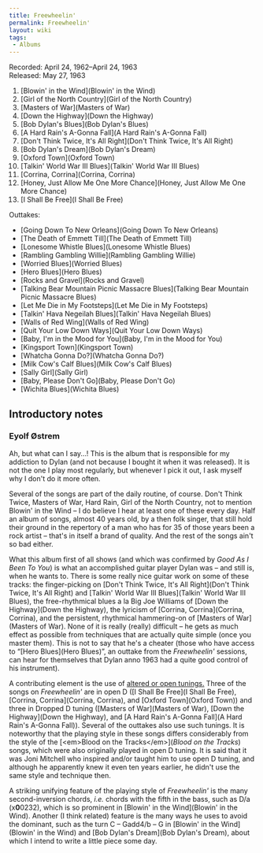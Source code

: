 ```yaml
---
title: Freewheelin'
permalink: Freewheelin'
layout: wiki
tags:
 - Albums
---
```


Recorded: April 24, 1962–April 24, 1963  
Released: May 27, 1963

1.  [Blowin' in the Wind](Blowin' in the Wind)
2.  [Girl of the North Country](Girl of the North Country)
3.  [Masters of War](Masters of War)
4.  [Down the Highway](Down the Highway)
5.  [Bob Dylan's Blues](Bob Dylan's Blues)
6.  [A Hard Rain's A-Gonna Fall](A Hard Rain's A-Gonna Fall)
7.  [Don't Think Twice, It's All
    Right](Don't Think Twice, It's All Right)
8.  [Bob Dylan's Dream](Bob Dylan's Dream)
9.  [Oxford Town](Oxford Town)
10. [Talkin' World War III
    Blues](Talkin' World War III Blues)
11. [Corrina, Corrina](Corrina, Corrina)
12. [Honey, Just Allow Me One More
    Chance](Honey, Just Allow Me One More Chance)
13. [I Shall Be Free](I Shall Be Free)

Outtakes:

-   [Going Down To New Orleans](Going Down To New Orleans)
-   [The Death of Emmett Till](The Death of Emmett Till)
-   [Lonesome Whistle Blues](Lonesome Whistle Blues)
-   [Rambling Gambling Willie](Rambling Gambling Willie)
-   [Worried Blues](Worried Blues)
-   [Hero Blues](Hero Blues)
-   [Rocks and Gravel](Rocks and Gravel)
-   [Talking Bear Mountain Picnic Massacre
    Blues](Talking Bear Mountain Picnic Massacre Blues)
-   [Let Me Die in My Footsteps](Let Me Die in My Footsteps)
-   [Talkin' Hava Negeilah
    Blues](Talkin' Hava Negeilah Blues)
-   [Walls of Red Wing](Walls of Red Wing)
-   [Quit Your Low Down Ways](Quit Your Low Down Ways)
-   [Baby, I'm in the Mood for
    You](Baby, I'm in the Mood for You)
-   [Kingsport Town](Kingsport Town)
-   [Whatcha Gonna Do?](Whatcha Gonna Do?)
-   [Milk Cow's Calf Blues](Milk Cow's Calf Blues)
-   [Sally Girl](Sally Girl)<strong> </strong>
-   [Baby, Please Don't Go](Baby, Please Don't Go)
-   [Wichita Blues](Wichita Blues)

## Introductory notes

### Eyolf Østrem

Ah, but what can I say…! This is the album that is responsible for my
addiction to Dylan (and not because I bought it when it was released).
It is not the one I play most regularly, but whenever I pick it out, I
ask myself why I don't do it more often.

Several of the songs are part of the daily routine, of course. Don't
Think Twice, Masters of War, Hard Rain, Girl of the North Country, not
to mention Blowin' in the Wind – I do believe I hear at least one of
these every day. Half an album of songs, almost 40 years old, by a then
folk singer, that still hold their ground in the repertory of a man who
has for 35 of those years been a rock artist – that's in itself a brand
of quality. And the rest of the songs ain't so bad either.

What this album first of all shows (and which was confirmed by *Good
As I Been To You*) is what an accomplished guitar player Dylan was –
and still is, when he wants to. There is some really nice guitar work on
some of these tracks: the finger-picking on [Don't Think Twice, It's All
Right](Don't Think Twice, It's All Right) and [Talkin' World
War III Blues](Talkin' World War III Blues), the
free-rhythmical blues a la Big Joe Williams of [Down the
Highway](Down the Highway), the lyricism of [Corrina,
Corrina](Corrina, Corrina), and the persistent, rhythmical
hammering-on of [Masters of War](Masters of War). None of it
is really (really) difficult – he gets as much effect as possible from
techniques that are actually quite simple (once you master them). This
is not to say that he's a cheater (those who have access to “[Hero
Blues](Hero Blues)”, an outtake from the
*Freewheelin'* sessions, can hear for themselves that Dylan anno
1963 had a quite good control of his instrument).

A contributing element is the use of [altered or open
tunings.](Help:Roadmaps#Open.2Falternate_tunings) Three of
the songs on *Freewheelin'* are in open D ([I Shall Be
Free](I Shall Be Free), [Corrina,
Corrina](Corrina, Corrina), and [Oxford
Town](Oxford Town)) and three in Dropped D tuning ([Masters
of War](Masters of War), [Down the
Highway](Down the Highway), and [A Hard Rain's A-Gonna
Fall](A Hard Rain's A-Gonna Fall)). Several of the outtakes
also use such tunings. It is noteworthy that the playing style in these
songs differs considerably from the style of the [\<em\>Blood on the
Tracks\</em\>](*Blood on the Tracks*) songs, which
were also originally played in open D tuning. It is said that it was
Joni Mitchell who inspired and/or taught him to use open D tuning, and
although he apparently knew it even ten years earlier, he didn't use the
same style and technique then.

A striking unifying feature of the playing style of
*Freewheelin'* is the many second-inversion chords, *i.e.*
chords with the fifth in the bass, such as D/a
(x<strong>0</strong>0232), which is so prominent in [Blowin' in the
Wind](Blowin' in the Wind). Another (I think related) feature
is the many ways he uses to avoid the dominant, such as the turn C –
Gadd4/b – G in [Blowin' in the Wind](Blowin' in the Wind) and
[Bob Dylan's Dream](Bob Dylan's Dream), about
which I intend to write a little piece some day.
